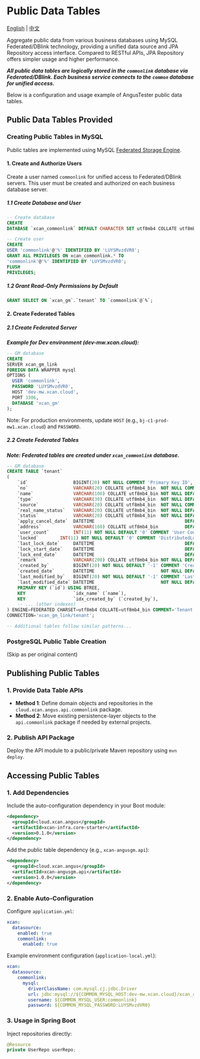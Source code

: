 Public Data Tables
=====

[English](COMMON_LINK.md) | [中文](COMMON_LINK_zh.md)

Aggregate public data from various business databases using MySQL Federated/DBlink technology,
providing a unified data source and JPA Repository access interface. Compared to RESTful APIs, JPA
Repository offers simpler usage and higher performance.

***All public data tables are logically stored in the `commonlink` database via Federated/DBlink.
Each business service connects to the `common` database for unified access.***

Below is a configuration and usage example of AngusTester public data tables.

## Public Data Tables Provided

### Creating Public Tables in MySQL

Public tables are implemented using
MySQL [Federated Storage Engine](http://wiki.xcan.work/pages/viewpage.action?pageId=14647418).

#### 1. Create and Authorize Users

Create a user named `commonlink` for unified access to Federated/DBlink servers. This user must be
created and authorized on each business database server.

##### 1.1 Create Database and User

```sql
-- Create database
CREATE
DATABASE `xcan_commonlink` DEFAULT CHARACTER SET utf8mb4 COLLATE utf8mb4_bin;

-- Create user
CREATE
USER 'commonlink'@'%' IDENTIFIED BY 'LUYSMvzdVR0';
GRANT ALL PRIVILEGES ON xcan_commonlink.* TO
'commonlink'@'%' IDENTIFIED BY 'LUYSMvzdVR0';
FLUSH
PRIVILEGES;
```

##### 1.2 Grant Read-Only Permissions by Default

```sql
GRANT SELECT ON `xcan_gm`.`tenant` TO `commonlink`@`%`;
```

#### 2. Create Federated Tables

##### 2.1 Create Federated Server

***Example for Dev environment (dev-mw.xcan.cloud):***

```sql 
-- GM database
CREATE
SERVER xcan_gm_link
FOREIGN DATA WRAPPER mysql
OPTIONS (
  USER 'commonlink', 
  PASSWORD 'LUYSMvzdVR0', 
  HOST 'dev-mw.xcan.cloud', 
  PORT 3306, 
  DATABASE 'xcan_gm'
);
```

Note: For production environments, update `HOST` (e.g., `bj-c1-prod-mw1.xcan.cloud`) and `PASSWORD`.

##### 2.2 Create Federated Tables

***Note: Federated tables are created under `xcan_commonlink` database.***

```sql
-- GM database
CREATE TABLE `tenant`
(
    `id`                 BIGINT(20) NOT NULL COMMENT 'Primary Key ID',
    `no`                 VARCHAR(20) COLLATE utf8mb4_bin  NOT NULL COMMENT 'Code',
    `name`               VARCHAR(100) COLLATE utf8mb4_bin NOT NULL DEFAULT '' COMMENT 'Tenant Name',
    `type`               VARCHAR(30) COLLATE utf8mb4_bin  NOT NULL DEFAULT '-1' COMMENT 'Tenant Type: -1-Unknown; 1-Individual; 2-Enterprise; 3-Government',
    `source`             VARCHAR(20) COLLATE utf8mb4_bin  NOT NULL COMMENT 'Tenant Source: PLAT_REGISTER, BACK_ADD',
    `real_name_status`   VARCHAR(20) COLLATE utf8mb4_bin  NOT NULL DEFAULT '0' COMMENT 'Real-name Status: PENDING, PASSED, FAILURE',
    `status`             VARCHAR(20) COLLATE utf8mb4_bin  NOT NULL DEFAULT '0' COMMENT 'Status: 1-Enabled; 2-Canceling; 3-Canceled; 4-Disabled',
    `apply_cancel_date`  DATETIME                                  DEFAULT '2001-01-01 00:00:00' COMMENT 'Cancellation Application Date',
    `address`            VARCHAR(160) COLLATE utf8mb4_bin          DEFAULT '' COMMENT 'Address',
    `user_count`         INT(11) NOT NULL DEFAULT '0' COMMENT 'User Count',
    `locked`        INT(11) NOT NULL DEFAULT '0' COMMENT 'DistributedLock Status: 0-Unlocked; 1-Locked',
    `last_lock_date`     DATETIME                                  DEFAULT NULL COMMENT 'Last DistributedLock Date',
    `lock_start_date`    DATETIME                                  DEFAULT NULL COMMENT 'DistributedLock Start Date',
    `lock_end_date`      DATETIME                                  DEFAULT NULL COMMENT 'DistributedLock End Date',
    `remark`             VARCHAR(200) COLLATE utf8mb4_bin NOT NULL DEFAULT '' COMMENT 'Remark',
    `created_by`         BIGINT(20) NOT NULL DEFAULT '-1' COMMENT 'Creator',
    `created_date`       DATETIME                         NOT NULL DEFAULT '2001-01-01 00:00:00' COMMENT 'Creation Date',
    `last_modified_by`   BIGINT(20) NOT NULL DEFAULT '-1' COMMENT 'Last Modifier',
    `last_modified_date` DATETIME                         NOT NULL DEFAULT '2001-01-01 00:00:00' COMMENT 'Last Modified Date',
    PRIMARY KEY (`id`) USING BTREE,
    KEY                  `idx_name` (`name`),
    KEY                  `idx_created_by` (`created_by`),
    -- ... (other indexes)
) ENGINE=FEDERATED CHARSET=utf8mb4 COLLATE=utf8mb4_bin COMMENT='Tenant' 
CONNECTION='xcan_gm_link/tenant';

-- Additional tables follow similar patterns...
```

### PostgreSQL Public Table Creation

(Skip as per original content)

## Publishing Public Tables

### 1. Provide Data Table APIs

- **Method 1**: Define domain objects and repositories in the `cloud.xcan.angus.api.commonlink`
  package.
- **Method 2**: Move existing persistence-layer objects to the `api.commonlink` package if needed by
  external projects.

### 2. Publish API Package

Deploy the API module to a public/private Maven repository using `mvn deploy`.

## Accessing Public Tables

### 1. Add Dependencies

Include the auto-configuration dependency in your Boot module:

```xml
<dependency>
  <groupId>cloud.xcan.angus</groupId>
  <artifactId>xcan-infra.core-starter</artifactId>
  <version>0.1.0</version>
</dependency>
```

Add the public table dependency (e.g., `xcan-angusgm.api`):

```xml
<dependency>
  <groupId>cloud.xcan.angus</groupId>
  <artifactId>xcan-angusgm.api</artifactId>
  <version>1.0.0</version>
</dependency>
```

### 2. Enable Auto-Configuration

Configure `application.yml`:

```yml
xcan:
  datasource:
    enabled: true
    commonlink:
      enabled: true
```

Example environment configuration (`application-local.yml`):

```yml
xcan:
  datasource:
    commonlink:
      mysql:
        driverClassName: com.mysql.cj.jdbc.Driver
        url: jdbc:mysql://${COMMON_MYSQL_HOST:dev-mw.xcan.cloud}/xcan_commonlink
        username: ${COMMON_MYSQL_USER:commonlink}
        password: ${COMMON_MYSQL_PASSWORD:LUYSMvzdVR0}
```

### 3. Usage in Spring Boot

Inject repositories directly:

```java
@Resource
private UserRepo userRepo;
```
